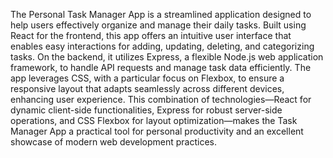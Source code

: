 The Personal Task Manager App is a streamlined application designed to help users effectively organize and manage their daily tasks. Built using React for the frontend, this app offers an intuitive user interface that enables easy interactions for adding, updating, deleting, and categorizing tasks. On the backend, it utilizes Express, a flexible Node.js web application framework, to handle API requests and manage task data efficiently. The app leverages CSS, with a particular focus on Flexbox, to ensure a responsive layout that adapts seamlessly across different devices, enhancing user experience. This combination of technologies—React for dynamic client-side functionalities, Express for robust server-side operations, and CSS Flexbox for layout optimization—makes the Task Manager App a practical tool for personal productivity and an excellent showcase of modern web development practices.

